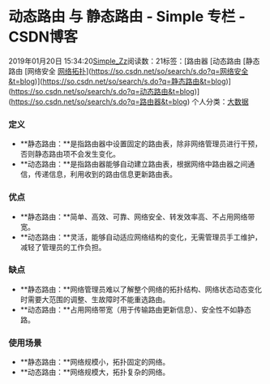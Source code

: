 # 动态路由 与 静态路由 - Simple 专栏 - CSDN博客
2019年01月20日 15:34:20[Simple_Zz](https://me.csdn.net/love284969214)阅读数：21标签：[路由器																[动态路由																[静态路由																[网络安全																[网络拓扑](https://so.csdn.net/so/search/s.do?q=网络拓扑&t=blog)](https://so.csdn.net/so/search/s.do?q=网络安全&t=blog)](https://so.csdn.net/so/search/s.do?q=静态路由&t=blog)](https://so.csdn.net/so/search/s.do?q=动态路由&t=blog)](https://so.csdn.net/so/search/s.do?q=路由器&t=blog)
个人分类：[大数据](https://blog.csdn.net/love284969214/article/category/8000571)
### 定义
- **静态路由：**是指路由器中设置固定的路由表，除非网络管理员进行干预，否则静态路由项不会发生变化。
- **动态路由：**是指路由器能够自动建立路由表，根据网络中路由器之间通信，传递信息，利用收到的路由信息更新路由表。
### 优点
- **静态路由：**简单、高效、可靠、网络安全、转发效率高、不占用网络带宽。
- **动态路由：**灵活，能够自动适应网络结构的变化，无需管理员手工维护，减轻了管理员的工作负担。
### 缺点
- **静态路由：**网络管理员难以了解整个网络的拓扑结构、网络状态动态变化时需要大范围的调整、生故障时不能重选路由。​​​​​​​
- **动态路由：**占用网络带宽（用于传输路由更新信息）、安全性不如静态路。
### 使用场景
- **静态路由：**网络规模小，拓扑固定的网络。
- **动态路由：**网络规模大，拓扑复杂的网络。
